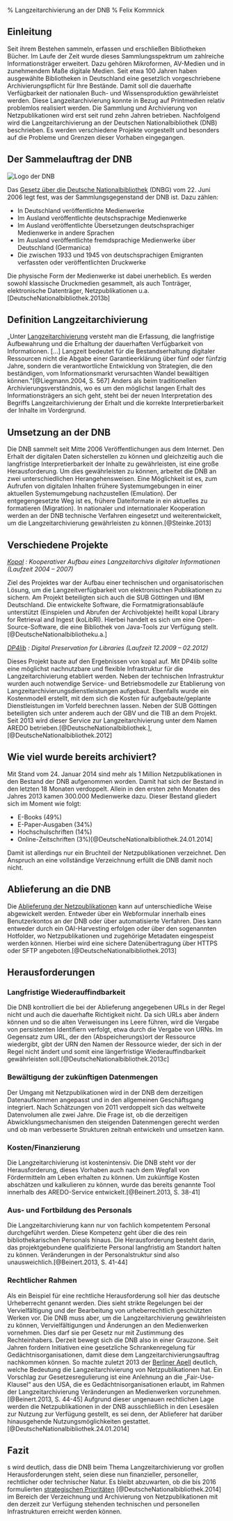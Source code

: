 % Langzeitarchivierung an der DNB
% Felix Kommnick

## Einleitung

Seit ihrem Bestehen sammeln, erfassen und erschließen Bibliotheken Bücher. Im Laufe der Zeit wurde dieses Sammlungsspektrum um zahlreiche Informationsträger erweitert. Dazu gehören Mikroformen, AV-Medien und in zunehmendem Maße digitale Medien. Seit etwa 100 Jahren haben ausgewählte Bibliotheken in Deutschland eine gesetzlich vorgeschriebene Archivierungspflicht für Ihre Bestände. Damit soll die dauerhafte Verfügbarkeit der nationalen Buch- und Wissensproduktion gewährleistet werden. Diese Langzeitarchivierung konnte in Bezug auf Printmedien relativ problemlos realisiert werden. Die Sammlung und Archivierung von Netzpublikationen wird erst seit rund zehn Jahren betrieben. Nachfolgend wird die Langzeitarchivierung an der Deutschen Nationalbibliothek (DNB) beschrieben. Es werden verschiedene Projekte vorgestellt und besonders auf die Probleme und Grenzen dieser Vorhaben eingegangen. 

## Der Sammelauftrag der DNB

![Logo der DNB][1]

Das [Gesetz über die Deutsche Nationalbibliothek][2] (DNBG) vom 22. Juni 2006 legt fest, was der Sammlungsgegenstand der DNB ist. Dazu zählen: 

* In Deutschland veröffentlichte Medienwerke
* Im Ausland veröffentlichte deutschsprachige Medienwerke
* Im Ausland veröffentlichte Übersetzungen deutschsprachiger Medienwerke in andere Sprachen
* Im Ausland veröffentlichte fremdsprachige Medienwerke über Deutschland (Germanica)
* Die zwischen 1933 und 1945 von deutschsprachigen Emigranten verfassten oder veröffentlichten Druckwerke

Die physische Form der Medienwerke ist dabei unerheblich. Es werden sowohl klassische Druckmedien gesammelt, als auch Tonträger, elektronische Datenträger, Netzpublikationen u.a.[DeutscheNationalbibliothek.2013b]

## Definition Langzeitarchivierung

„Unter [Langzeitarchivierung][3] versteht man die Erfassung, die langfristige Aufbewahrung und die Erhaltung der dauerhaften Verfügbarkeit von Informationen. […] Langzeit bedeutet für die Bestandserhaltung digitaler Ressourcen nicht die Abgabe einer Garantieerklärung über fünf oder fünfzig Jahre, sondern die verantwortliche Entwicklung von Strategien, die den beständigen, vom Informationsmarkt verursachten Wandel bewältigen können."[@Liegmann.2004, S. 567]
Anders als beim traditionellen Archivierungsverständnis, wo es um den möglichst langen Erhalt des Informationsträgers an sich geht, steht bei der neuen Interpretation des Begriffs Langzeitarchivierung der Erhalt und die korrekte Interpretierbarkeit der Inhalte im Vordergrund. 

## Umsetzung an der DNB

Die DNB sammelt seit Mitte 2006 Veröffentlichungen aus dem Internet. Den Erhalt der digitalen Daten sicherstellen zu können und gleichzeitig auch die langfristige Interpretierbarkeit der Inhalte zu gewährleisten, ist eine große Herausforderung. Um dies gewährleisten zu können, arbeitet die DNB an zwei unterschiedlichen Herangehensweisen. 
Eine Möglichkeit ist es, zum Aufrufen von digitalen Inhalten frühere Systemumgebungen in einer aktuellen Systemumgebung nachzustellen (Emulation). Der entgegengesetzte Weg ist es, frühere Dateiformate in ein aktuelles zu formatieren (Migration). 
In nationaler und internationaler Kooperation werden an der DNB technische Verfahren eingesetzt und weiterentwickelt, um die Langzeitarchivierung gewährleisten zu können.[@Steinke.2013]

## Verschiedene Projekte

*[Kopal][4] : Kooperativer Aufbau eines Langzeitarchivs digitaler Informationen (Laufzeit 2004 – 2007)*

Ziel des Projektes war der Aufbau einer technischen und organisatorischen Lösung, um die Langzeitverfügbarkeit von elektronischen Publikationen zu sichern. Am Projekt beteiligten sich auch die SUB Göttingen und IBM Deutschland. Die entwickelte Software, die Formatmigrationsabläufe unterstützt (Einspielen und Abrufen der Archivobjekte) heißt kopal Library for Retrieval and Ingest (koLibRI). Hierbei handelt es sich um eine Open-Source-Software, die eine Bibliothek von Java-Tools zur Verfügung stellt.[@DeutscheNationalbibliotheku.a.]

*[DP4lib][5] : Digital Preservation for Libraries (Laufzeit 12.2009 – 02.2012)*

Dieses Projekt baute auf den Ergebnissen von kopal auf. Mit DP4lib sollte eine möglichst nachnutzbare und flexible Infrastruktur für die Langzeitarchivierung etabliert werden. Neben der technischen Infrastruktur wurden auch notwendige Service- und Betriebsmodelle zur Etablierung von Langzeitarchivierungsdienstleistungen aufgebaut. Ebenfalls wurde ein Kostenmodell erstellt, mit dem sich die Kosten für aufgebaute/geplante Dienstleistungen im Vorfeld berechnen lassen.  Neben der SUB Göttingen beteiligten sich unter anderem auch der GBV und die TIB an dem Projekt. Seit 2013 wird dieser Service zur Langzeitarchivierung unter dem Namen AREDO betrieben.[@DeutscheNationalbibliothek.], [@DeutscheNationalbibliothek.2012]

## Wie viel wurde bereits archiviert?

Mit Stand vom 24. Januar 2014 sind mehr als 1 Million Netzpublikationen in den Bestand der DNB aufgenommen worden. Damit hat sich der Bestand in den letzten 18 Monaten verdoppelt. Allein in den ersten zehn Monaten des Jahres 2013 kamen 300.000 Medienwerke dazu. Dieser Bestand gliedert sich im Moment wie folgt: 

 - E-Books (49%)
 - E-Paper-Ausgaben (34%)
 - Hochschulschriften (14%)
 - Online-Zeitschriften (3%)[@DeutscheNationalbibliothek.24.01.2014]

Damit ist allerdings nur ein Bruchteil der Netzpublikationen verzeichnet. Den Anspruch an eine vollständige Verzeichnung erfüllt die DNB damit noch nicht. 

## Ablieferung an die DNB

Die [Ablieferung der Netzpublikationen][6] kann auf unterschiedliche Weise abgewickelt werden. Entweder über ein Webformular innerhalb eines Benutzerkontos an der DNB oder über automatisierte Verfahren. Dies kann entweder durch ein OAI-Harvesting erfolgen oder über den sogenannten Hotfolder, wo Netzpublikationen und zugehörige Metadaten eingespeist werden können. Hierbei wird eine sichere Datenübertragung über HTTPS oder SFTP angeboten.[@DeutscheNationalbibliothek.2013]

## Herausforderungen
### Langfristige Wiederauffindbarkeit

Die DNB kontrolliert die bei der Ablieferung angegebenen URLs in der Regel nicht und auch die dauerhafte Richtigkeit nicht. Da sich URLs aber ändern können und so die alten Verweisungen ins Leere führen, wird die Vergabe von persistenten Identifiern verfolgt, etwa durch die Vergabe von URNs. Im Gegensatz zum URL, der den (Abspeicherungs)ort der Ressource wiedergibt, gibt der URN den Namen der Ressource wieder, der sich in der Regel nicht ändert und somit eine längerfristige Wiederauffindbarkeit gewährleisten soll.[@DeutscheNationalbibliothek.2013c] 

### Bewältigung der zukünftigen Datenmengen

Der Umgang mit Netzpublikationen wird in der DNB dem derzeitigen Datenaufkommen angepasst und in den allgemeinen Geschäftsgang integriert. Nach Schätzungen von 2011 verdoppelt sich das weltweite Datenvolumen alle zwei Jahre. Die Frage ist, ob die derzeitigen Abwicklungsmechanismen den steigenden Datenmengen gerecht werden und ob man verbesserte Strukturen zeitnah entwickeln und umsetzen kann. 

### Kosten/Finanzierung

Die Langzeitarchivierung ist kostenintensiv. Die DNB steht vor der Herausforderung, dieses Vorhaben auch nach dem Wegfall von Fördermitteln am Leben erhalten zu können. Um zukünftige Kosten abschätzen und kalkulieren zu können, wurde das bereits genannte Tool innerhalb des AREDO-Service entwickelt.[@Beinert.2013, S. 38-41]

### Aus- und Fortbildung des Personals

Die Langzeitarchivierung kann nur von fachlich kompetentem Personal durchgeführt werden. Diese Kompetenz geht über die des rein bibliothekarischen Personals hinaus. Die Herausforderung besteht darin, das projektgebundene qualifizierte Personal langfristig am Standort halten zu können. Veränderungen in der Personalstruktur sind also unausweichlich.[@Beinert.2013, S. 41-44] 

### Rechtlicher Rahmen

Als ein Beispiel für eine rechtliche Herausforderung soll hier das deutsche Urheberrecht genannt werden. Dies sieht strikte Regelungen bei der Vervielfältigung und der Bearbeitung von urheberrechtlich geschützten Werken vor. Die DNB muss aber, um die Langzeitarchivierung gewährleisten zu können, Vervielfältigungen und Änderungen an den Medienwerken vornehmen. Dies darf sie per Gesetz nur mit Zustimmung des Rechteinhabers. Derzeit bewegt sich die DNB also in einer Grauzone. Seit Jahren fordern Initiativen eine gesetzliche Schrankenregelung für Gedächtnisorganisationen, damit diese dem Langzeitarchivierungsauftrag nachkommen können. So machte zuletzt 2013 der [Berliner Apell][7] deutlich, welche Bedeutung die Langzeitarchivierung von Netzpublikationen hat. Ein Vorschlag zur Gesetzesregulierung ist eine Anlehnung an die „Fair-Use-Klausel“ aus den USA, die es Gedächtnisorganisationen erlaubt, im Rahmen der Langzeitarchivierung   Veränderungen an Medienwerken vorzunehmen.[@Beinert.2013, S. 44-45] 
Aufgrund dieser ungenauen rechtlichen Lage werden die Netzpublikationen in der DNB ausschließlich in den Lesesälen zur Nutzung zur Verfügung gestellt, es sei denn, der Ablieferer hat darüber hinausgehende Nutzungsmöglichkeiten gestattet.[@DeutscheNationalbibliothek.24.01.2014] 

## Fazit

s wird deutlich, dass die DNB beim Thema Langzeitarchivierung vor großen Herausforderungen steht, seien diese nun finanzieller, personeller, rechtlicher oder technischer Natur. Es bleibt abzuwarten, ob die bis 2016 formulierten [strategischen Prioritäten][8] [@DeutscheNationalbibliothek.2014] im Bereich der Verzeichnung und Archivierung von Netzpublikationen mit den derzeit zur Verfügung stehenden technischen und personellen Infrastrukturen erreicht werden können.  


  [1]: http://upload.wikimedia.org/wikipedia/commons/5/5f/DNB.svg
  [2]: http://www.gesetze-im-internet.de/dnbg/BJNR133800006.html
  [3]: http://files.d-nb.de/nestor/berichte/digitalewelt.pdf
  [4]: http://kopal.langzeitarchivierung.de/index.php.de
  [5]: http://dp4lib.langzeitarchivierung.de/
  [6]: http://www.dnb.de/ablieferungnp
  [7]: http://www.berliner-appell.org/
  [8]: http://d-nb.info/1050432266/34

